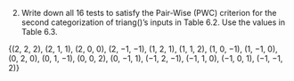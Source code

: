 ﻿2. Write down all 16 tests to satisfy the Pair-Wise (PWC) criterion for the second categorization of triang()’s inputs in Table 6.2. Use the values in Table 6.3.

{(2, 2, 2), (2, 1, 1), (2, 0, 0), (2, −1, −1), (1, 2, 1), (1, 1, 2), (1, 0, −1), (1, −1, 0), (0, 2, 0), (0, 1, −1), (0, 0, 2), (0, −1, 1), (−1, 2, −1), (−1, 1, 0), (−1, 0, 1), (−1, −1, 2)}
